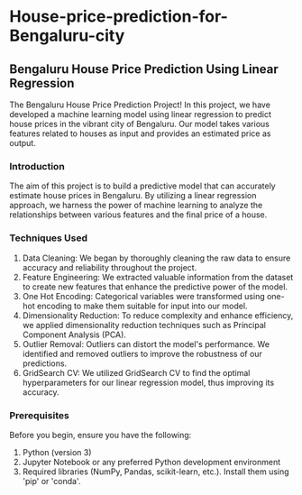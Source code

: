 # House-price-prediction-for-Bengaluru-city

## Bengaluru House Price Prediction Using Linear Regression
The Bengaluru House Price Prediction Project! In this project, we have developed a machine learning model using linear regression to predict house prices in the vibrant city of Bengaluru. Our model takes various features related to houses as input and provides an estimated price as output.

### Introduction
The aim of this project is to build a predictive model that can accurately estimate house prices in Bengaluru. By utilizing a linear regression approach, we harness the power of machine learning to analyze the relationships between various features and the final price of a house.

### Techniques Used
1. Data Cleaning: We began by thoroughly cleaning the raw data to ensure accuracy and reliability throughout the project.
2. Feature Engineering: We extracted valuable information from the dataset to create new features that enhance the predictive power of the model.
3. One Hot Encoding: Categorical variables were transformed using one-hot encoding to make them suitable for input into our model.
4. Dimensionality Reduction: To reduce complexity and enhance efficiency, we applied dimensionality reduction techniques such as Principal Component Analysis (PCA).
5. Outlier Removal: Outliers can distort the model's performance. We identified and removed outliers to improve the robustness of our predictions.
6. GridSearch CV: We utilized GridSearch CV to find the optimal hyperparameters for our linear regression model, thus improving its accuracy.

### Prerequisites
Before you begin, ensure you have the following:

1. Python (version 3)
2. Jupyter Notebook or any preferred Python development environment
3. Required libraries (NumPy, Pandas, scikit-learn, etc.). Install them using 'pip' or 'conda'.

